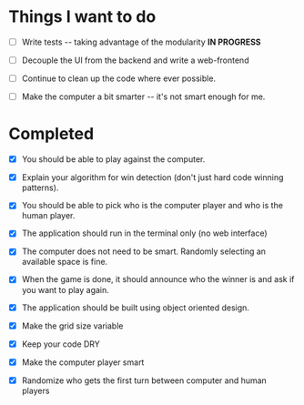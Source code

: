 # Things I want to do
- [ ] Write tests -- taking advantage of the modularity **IN PROGRESS**
- [ ] Decouple the UI from the backend and write a web-frontend
- [ ] Continue to clean up the code where ever possible.
- [ ] Make the computer a bit smarter -- it's not smart enough for me.
     

# Completed 
- [x] You should be able to play against the computer.
- [x] Explain your algorithm for win detection (don't just hard code winning patterns).
- [x] You should be able to pick who is the computer player and who is the human player.
- [x] The application should run in the terminal only (no web interface)
- [x] The computer does not need to be smart.  Randomly selecting an available space is fine.
- [x] When the game is done, it should announce who the winner is and ask if you want to play again.
- [x] The application should be built using object oriented design.
- [x] Make the grid size variable
- [x] Keep your code DRY
- [x] Make the computer player smart
- [x] Randomize who gets the first turn between computer and human players

